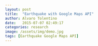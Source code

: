 ```yaml
---
layout: post
title:  "Earthquake with Google Maps API"
author: Alvaro Tolentino
date:   2015-07-07 02:49:17
categories: research
image: /assets/img/demo.jpg
tags: [Earthquake Google Maps API]
---
```

<script src="https://maps.googleapis.com/maps/api/js"></script>
<script>
function initialize() {
  var mapProp = {
    center:new google.maps.LatLng(51.508742,-0.120850),
    zoom:5,
    mapTypeId:google.maps.MapTypeId.ROADMAP
  };
  var map=new google.maps.Map(document.getElementById("googleMap"),mapProp);
}
google.maps.event.addDomListener(window, 'load', initialize);
</script>


<div id="googleMap" style="width:500px;height:380px;"></div>